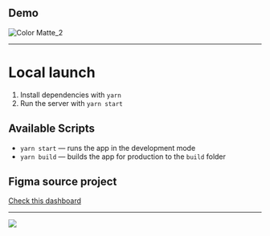 ## Demo

![Color Matte_2](https://user-images.githubusercontent.com/49658988/126047158-4d107823-54d2-4af3-b1c4-0e8347c8b681.gif)

---

# Local launch

1. Install dependencies with `yarn`
2. Run the server with `yarn start`

## Available Scripts

- `yarn start` — runs the app in the development mode
- `yarn build` — builds the app for production to the `build` folder

## Figma source project

[Check this dashboard](https://www.figma.com/file/8BlqrbL7lIE6O5xX3EGuem/DamerPortfolio?node-id=0%3A1)

---

<a href="https://www.buymeacoffee.com/tdamer"><img src="https://img.buymeacoffee.com/button-api/?text=Support me with a coffee&emoji=☕️&slug=tdamer&button_colour=ffcc33&font_colour=000&font_family=Lato&outline_colour=000&coffee_colour=000"></a>
